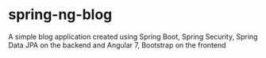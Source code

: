 # spring-ng-blog
A simple blog application created using Spring Boot, Spring Security, Spring Data JPA on the backend and Angular 7, Bootstrap on the frontend
